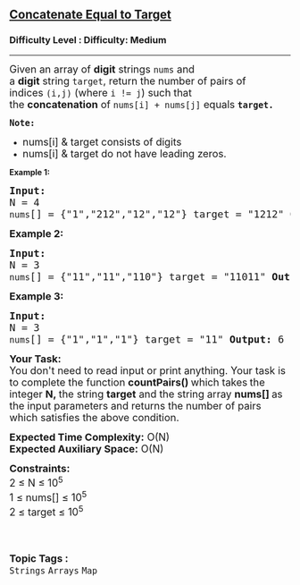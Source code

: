 <h2><a href="https://www.geeksforgeeks.org/problems/concatenate-equal-to-target/1?page=2&difficulty=Medium&status=unsolved,attempted&sortBy=accuracy">Concatenate Equal to Target</a></h2><h3>Difficulty Level : Difficulty: Medium</h3><hr><div class="problems_problem_content__Xm_eO"><p><span style="font-size: 18px;">Given an array of&nbsp;<strong>digit</strong>&nbsp;strings&nbsp;<code>nums</code>&nbsp;and a&nbsp;<strong>digit</strong>&nbsp;string&nbsp;<code>target</code>, return&nbsp;the number of pairs of indices&nbsp;<code>(i,j)</code><em>&nbsp;</em>(where&nbsp;<code>i != j</code>) such that the&nbsp;<strong>concatenation</strong>&nbsp;of&nbsp;<code>nums[i] + nums[j]</code>&nbsp;equals&nbsp;<strong><code>target.</code></strong></span></p>
<p><span style="font-size: 18px;"><strong><code>Note:</code></strong></span></p>
<ul>
<li><span style="font-size: 18px;">nums[i] &amp; target consists of digits</span></li>
<li><span style="font-size: 18px;">nums[i] &amp; target do not have leading zeros.</span></li>
</ul>
<p><strong>Example 1:</strong></p>
<pre><span style="font-size: 18px;"><strong>Input:</strong>
N = 4 
<code>nums</code>[] = {"1","212","12","12"} target = "1212" <strong>Output:</strong> 3 <strong>Explanation:</strong> We can obtain target = "1212" by concatenating: <code>nums</code>[0] = "1" with <code>nums</code>[1] = "212" <code>nums</code>[2] = "12" with <code>nums</code>[3] = "12" <code>nums</code>[3] = "12" with <code>nums</code>[2] = "12" </span></pre>
<p><span style="font-size: 18px;"><strong>Example 2:</strong></span></p>
<pre><span style="font-size: 18px;"><strong>Input: </strong>
N = 3
<code>nums</code>[] = {"11","11","110"} target = "11011" <strong>Output:</strong> 2 <strong>Explanation: </strong>We can obtain target = "11011" by concatenating: <code>nums</code>[2] = "110" with <code>nums</code>[0] = "11" <code>nums</code>[2] = "110" with <code>nums</code>[1] = "11"</span></pre>
<p><span style="font-size: 18px;"><strong>Example 3:</strong></span></p>
<pre><span style="font-size: 18px;"><strong>Input: </strong>
N = 3
<code>nums</code>[] = {"1","1","1"} target = "11" <strong>Output:</strong> 6 <strong>Explanation: </strong>We can obtain target = "11" by concatenating: <code>nums</code>[0] = "1" with <code>nums</code>[1] = "1" <code>nums</code>[1] = "1" with <code>nums</code>[0] = "1" <code>nums</code>[0] = "1" with <code>nums</code>[2] = "1" <code>nums</code>[2] = "1" with <code>nums</code>[0] = "1" <code>nums</code>[1] = "1" with <code>nums</code>[2] = "1" <code>nums</code>[2] = "1" with <code>nums</code>[1] = "1"</span></pre>
<p><span style="font-size: 18px;"><strong>Your Task:</strong><br>You don't need to read input or print anything. Your task is to complete the function&nbsp;<strong>countPairs()&nbsp;</strong>which takes<strong>&nbsp;</strong>the integer&nbsp;<strong>N,&nbsp;</strong>the string&nbsp;<strong>target</strong>&nbsp;and the string array&nbsp;<strong>nums[]&nbsp;</strong>as the input parameters and returns the number of pairs which satisfies the above condition.</span></p>
<p><span style="font-size: 18px;"><strong>Expected Time Complexity:</strong>&nbsp;O(N)<br><strong>Expected Auxiliary Space:</strong>&nbsp;O(N)</span></p>
<p><span style="font-size: 18px;"><strong>Constraints:</strong><br>2 ≤ N&nbsp;≤ 10<sup>5</sup><br>1 ≤ nums[]&nbsp;≤ 10<sup>5</sup></span><br><span style="font-size: 18px;">2 ≤ target ≤ 10<sup>5</sup></span><br>&nbsp;</p></div><br><p><span style=font-size:18px><strong>Topic Tags : </strong><br><code>Strings</code>&nbsp;<code>Arrays</code>&nbsp;<code>Map</code>&nbsp;